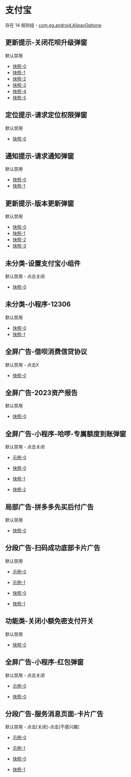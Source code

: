 # 支付宝

存在 14 规则组 - [com.eg.android.AlipayGphone](/src/apps/com.eg.android.AlipayGphone.ts)

## 更新提示-关闭花呗升级弹窗

默认禁用

- [快照-0](https://i.gkd.li/i/12737055)
- [快照-1](https://i.gkd.li/i/13183946)
- [快照-2](https://i.gkd.li/i/12826077)
- [快照-3](https://i.gkd.li/i/12915864)
- [快照-4](https://i.gkd.li/i/13631362)
- [快照-5](https://i.gkd.li/i/13857535)

## 定位提示-请求定位权限弹窗

默认禁用

- [快照-0](https://i.gkd.li/i/12792688)

## 通知提示-请求通知弹窗

默认禁用

- [快照-0](https://i.gkd.li/i/13194955)
- [快照-1](https://i.gkd.li/i/13669620)

## 更新提示-版本更新弹窗

默认禁用

- [快照-0](https://i.gkd.li/i/13327095)
- [快照-1](https://i.gkd.li/i/13490805)
- [快照-2](https://i.gkd.li/i/13580594)
- [快照-3](https://i.gkd.li/i/13490797)

## 未分类-设置支付宝小组件

默认禁用 - 点击关闭

- [快照-0](https://i.gkd.li/i/13327349)

## 未分类-小程序-12306

默认禁用

- [快照-0](https://i.gkd.li/i/13763314)
- [快照-1](https://i.gkd.li/i/13763315)

## 全屏广告-借呗消费信贷协议

默认禁用 - 点击X

- [快照-0](https://i.gkd.li/i/13915022)

## 全屏广告-2023资产报告

默认禁用

- [快照-0](https://i.gkd.li/i/14112225)

## 全屏广告-小程序-哈啰-专属额度到账弹窗

默认禁用 - 点击关闭

- [示例-0](https://m.gkd.li/57941037/bfc87673-cba3-4a5b-ba77-210de8244604)

- [快照-0](https://i.gkd.li/i/14112224)
- [快照-1](https://i.gkd.li/i/14176001)
- [快照-2](https://i.gkd.li/i/14602610)

## 局部广告-拼多多先买后付广告

默认禁用

- [快照-0](https://i.gkd.li/i/13832300)

## 分段广告-扫码成功底部卡片广告

默认禁用

- [示例-0](https://m.gkd.li/101449500/251acfea-4c83-46b9-a016-e718dacaa75b)
- [示例-1](https://m.gkd.li/101449500/22b353c4-fc2a-4461-b0b5-6e5cd7253893)

- [快照-0](https://i.gkd.li/i/14546044)
- [快照-1](https://i.gkd.li/i/14546047)

## 功能类-关闭小额免密支付开关

默认禁用

- [快照-0](https://i.gkd.li/i/14627775)

## 全屏广告-小程序-红包弹窗

默认禁用 - 点击关闭

- [示例-0](https://m.gkd.li/57941037/19ba92ce-0c57-4559-ab53-89b912fe8506)

- [快照-0](https://i.gkd.li/i/14783332)

## 分段广告-服务消息页面-卡片广告

默认禁用 - 点击[关闭]-点击[不感兴趣]

- [示例-0](https://m.gkd.li/57941037/c3e08729-6d97-4a87-bfc3-1e38dd95c384)
- [示例-1](https://m.gkd.li/57941037/64c8c27d-23de-43b1-a87b-e2107b644eb1)

- [快照-0](https://i.gkd.li/i/14787644)
- [快照-1](https://i.gkd.li/i/14787585)
